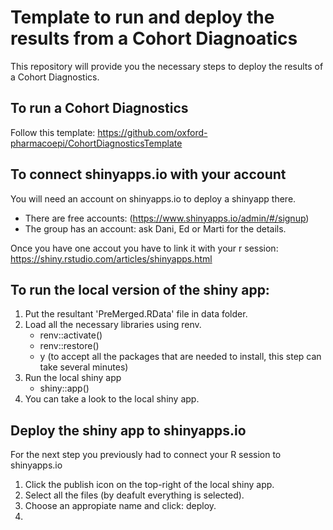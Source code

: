 # Template to run and deploy the results from a Cohort Diagnoatics

This repository will provide you the necessary steps to deploy the results of a Cohort Diagnostics.

## To run a Cohort Diagnostics

Follow this template: https://github.com/oxford-pharmacoepi/CohortDiagnosticsTemplate

## To connect shinyapps.io with your account

You will need an account on shinyapps.io to deploy a shinyapp there. 
- There are free accounts: (https://www.shinyapps.io/admin/#/signup)
- The group has an account: ask Dani, Ed or Marti for the details.

Once you have one accout you have to link it with your r session: https://shiny.rstudio.com/articles/shinyapps.html

## To run the local version of the shiny app:
1. Put the resultant 'PreMerged.RData' file in data folder.
2. Load all the necessary libraries using renv.
   - renv::activate()
   - renv::restore()
   - y (to accept all the packages that are needed to install, this step can take several minutes)
3. Run the local shiny app
   - shiny::app()
4. You can take a look to the local shiny app.

## Deploy the shiny app to shinyapps.io

For the next step you previously had to connect your R session to shinyapps.io

1. Click the publish icon on the top-right of the local shiny app.
2. Select all the files (by deafult everything is selected).
3. Choose an appropiate name and click: deploy.
4.   


